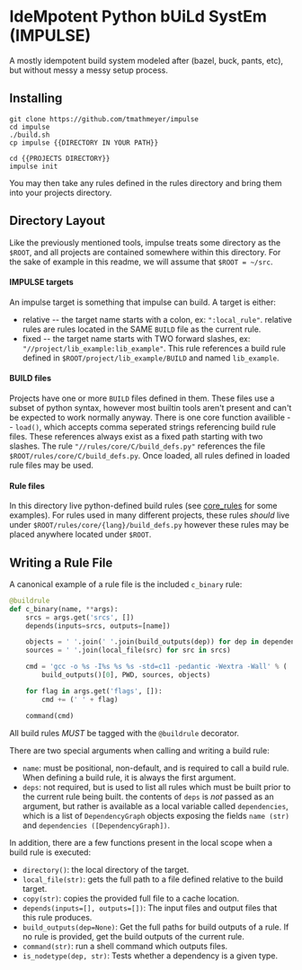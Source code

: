 # IdeMpotent Python bUiLd SystEm (IMPULSE)

A mostly idempotent build system modeled after (bazel, buck, pants, etc), but without messy a messy setup process.

## Installing
```
git clone https://github.com/tmathmeyer/impulse
cd impulse
./build.sh
cp impulse {{DIRECTORY IN YOUR PATH}}

cd {{PROJECTS DIRECTORY}}
impulse init
```
You may then take any rules defined in the rules directory and bring them into your projects directory.

## Directory Layout
Like the previously mentioned tools, impulse treats some directory as the ```$ROOT```, and all projects are contained somewhere within this directory. For the sake of example in this readme, we will assume that ```$ROOT = ~/src```.

#### IMPULSE targets
An impulse target is something that impulse can build. A target is either:
* relative -- the target name starts with a colon, ex: ```":local_rule"```. relative rules are rules located in the SAME ```BUILD``` file as the current rule.
* fixed -- the target name starts with TWO forward slashes, ex: ```"//project/lib_example:lib_example"```. This rule references a build rule defined in ```$ROOT/project/lib_example/BUILD``` and named ```lib_example```.

#### BUILD files
Projects have one or more ```BUILD``` files defined in them. These files use a subset of python syntax, however most builtin tools aren't present and can't be expected to work normally anyway. There is one core function availible -- ```load()```, which accepts comma seperated strings referencing build rule files. These references always exist as a fixed path starting with two slashes. The rule ```"//rules/core/C/build_defs.py"``` references the file ```$ROOT/rules/core/C/build_defs.py```. Once loaded, all rules defined in loaded rule files may be used.


#### Rule files
In this directory live python-defined build rules (see [core_rules](CORE) for some examples). For rules used in many different projects, these rules _should_ live under ```$ROOT/rules/core/{lang}/build_defs.py``` however these rules may be placed anywhere located under ```$ROOT```.

## Writing a Rule File
A canonical example of a rule file is the included ```c_binary``` rule:
```python
@buildrule
def c_binary(name, **args):
	srcs = args.get('srcs', [])
	depends(inputs=srcs, outputs=[name])

	objects = ' '.join(' '.join(build_outputs(dep)) for dep in dependencies)
	sources = ' '.join(local_file(src) for src in srcs)

	cmd = 'gcc -o %s -I%s %s %s -std=c11 -pedantic -Wextra -Wall' % (
		build_outputs()[0], PWD, sources, objects)

	for flag in args.get('flags', []):
		cmd += (' ' + flag)

	command(cmd)
```

All build rules _MUST_ be tagged with the ```@buildrule``` decorator.

There are two special arguments when calling and writing a build rule:
* ```name```: must be positional, non-default, and is required to call a build rule. When defining a build rule, it is always the first argument.
* ```deps```: not required, but is used to list all rules which must be built prior to the current rule being built. the contents of ```deps``` is _not_ passed as an argument, but rather is available as a local variable called ```dependencies```, which is a list of ```DependencyGraph``` objects exposing the fields ```name (str)``` and ```dependencies ([DependencyGraph])```. 

In addition, there are a few functions present in the local scope when a build rule is executed:
* ```directory()```: the local directory of the target.
* ```local_file(str)```: gets the full path to a file defined relative to the build target.
* ```copy(str)```: copies the provided full file to a cache location.
* ```depends(inputs=[], outputs=[])```: The input files and output files that this rule produces.
* ```build_outputs(dep=None)```: Get the full paths for build outputs of a rule. If no rule is provided, get the build outputs of the current rule.
* ```command(str)```: run a shell command which outputs files.
* ```is_nodetype(dep, str)```: Tests whether a dependency is a given type.
